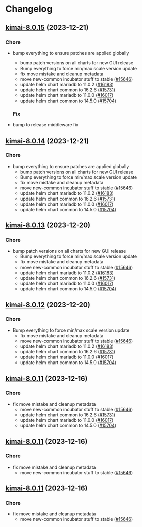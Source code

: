 # Changelog



## [kimai-8.0.15](https://github.com/truecharts/charts/compare/kimai-8.0.10...kimai-8.0.15) (2023-12-21)

### Chore

- bump everything to ensure patches are applied globally
  - bump patch versions on all charts for new GUI release
  - Bump everything to force min/max scale version update
  - fix move mistake and cleanup metadata
  - move new-common incubator stuff to stable ([#15646](https://github.com/truecharts/charts/issues/15646))
  - update helm chart mariadb to 11.0.2 ([#16183](https://github.com/truecharts/charts/issues/16183))
  - update helm chart common to 16.2.6 ([#15731](https://github.com/truecharts/charts/issues/15731))
  - update helm chart mariadb to 11.0.0 ([#16017](https://github.com/truecharts/charts/issues/16017))
  - update helm chart common to 14.5.0 ([#15704](https://github.com/truecharts/charts/issues/15704))
  
  ### Fix

- bump to release middleware fix
  
  


## [kimai-8.0.14](https://github.com/truecharts/charts/compare/kimai-8.0.10...kimai-8.0.14) (2023-12-21)

### Chore

- bump everything to ensure patches are applied globally
  - bump patch versions on all charts for new GUI release
  - Bump everything to force min/max scale version update
  - fix move mistake and cleanup metadata
  - move new-common incubator stuff to stable ([#15646](https://github.com/truecharts/charts/issues/15646))
  - update helm chart mariadb to 11.0.2 ([#16183](https://github.com/truecharts/charts/issues/16183))
  - update helm chart common to 16.2.6 ([#15731](https://github.com/truecharts/charts/issues/15731))
  - update helm chart mariadb to 11.0.0 ([#16017](https://github.com/truecharts/charts/issues/16017))
  - update helm chart common to 14.5.0 ([#15704](https://github.com/truecharts/charts/issues/15704))
  
  


## [kimai-8.0.13](https://github.com/truecharts/charts/compare/kimai-8.0.10...kimai-8.0.13) (2023-12-20)

### Chore

- bump patch versions on all charts for new GUI release
  - Bump everything to force min/max scale version update
  - fix move mistake and cleanup metadata
  - move new-common incubator stuff to stable ([#15646](https://github.com/truecharts/charts/issues/15646))
  - update helm chart mariadb to 11.0.2 ([#16183](https://github.com/truecharts/charts/issues/16183))
  - update helm chart common to 16.2.6 ([#15731](https://github.com/truecharts/charts/issues/15731))
  - update helm chart mariadb to 11.0.0 ([#16017](https://github.com/truecharts/charts/issues/16017))
  - update helm chart common to 14.5.0 ([#15704](https://github.com/truecharts/charts/issues/15704))
  
  


## [kimai-8.0.12](https://github.com/truecharts/charts/compare/kimai-8.0.10...kimai-8.0.12) (2023-12-20)

### Chore

- Bump everything to force min/max scale version update
  - fix move mistake and cleanup metadata
  - move new-common incubator stuff to stable ([#15646](https://github.com/truecharts/charts/issues/15646))
  - update helm chart mariadb to 11.0.2 ([#16183](https://github.com/truecharts/charts/issues/16183))
  - update helm chart common to 16.2.6 ([#15731](https://github.com/truecharts/charts/issues/15731))
  - update helm chart mariadb to 11.0.0 ([#16017](https://github.com/truecharts/charts/issues/16017))
  - update helm chart common to 14.5.0 ([#15704](https://github.com/truecharts/charts/issues/15704))
  
  


## [kimai-8.0.11](https://github.com/truecharts/charts/compare/kimai-8.0.10...kimai-8.0.11) (2023-12-16)

### Chore

- fix move mistake and cleanup metadata
  - move new-common incubator stuff to stable ([#15646](https://github.com/truecharts/charts/issues/15646))
  - update helm chart common to 16.2.6 ([#15731](https://github.com/truecharts/charts/issues/15731))
  - update helm chart mariadb to 11.0.0 ([#16017](https://github.com/truecharts/charts/issues/16017))
  - update helm chart common to 14.5.0 ([#15704](https://github.com/truecharts/charts/issues/15704))
  
  


## [kimai-8.0.11](https://github.com/truecharts/charts/compare/kimai-8.0.10...kimai-8.0.11) (2023-12-16)

### Chore

- fix move mistake and cleanup metadata
  - move new-common incubator stuff to stable ([#15646](https://github.com/truecharts/charts/issues/15646))
  
  


## [kimai-8.0.11](https://github.com/truecharts/charts/compare/kimai-8.0.10...kimai-8.0.11) (2023-12-16)

### Chore

- fix move mistake and cleanup metadata
  - move new-common incubator stuff to stable ([#15646](https://github.com/truecharts/charts/issues/15646))
  
  